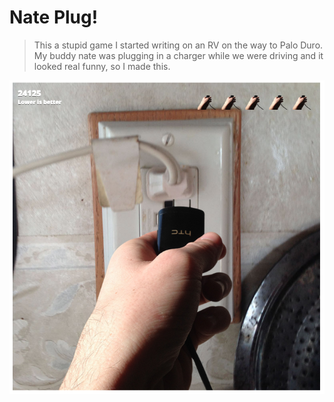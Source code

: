 # Nate Plug!

> This a stupid game I started writing on an RV on the way to Palo Duro. My buddy nate was plugging in a charger while we were driving and it looked real funny, so I made this.

![Screenshot](./screen.png)